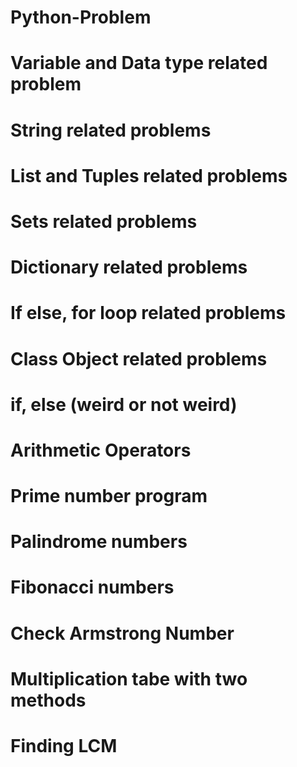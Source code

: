 # Python-Problem

# Variable and Data type related problem

# String related problems

# List and Tuples related problems

# Sets related problems

# Dictionary related problems

# If else, for loop related problems

# Class Object related problems

# if, else (weird or not weird)

# Arithmetic Operators

# Prime number program

# Palindrome numbers

# Fibonacci numbers

# Check Armstrong Number

# Multiplication tabe with two methods

# Finding LCM
